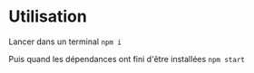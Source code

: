 # Utilisation

Lancer dans un terminal
`npm i`

Puis quand les dépendances ont fini d'être installées
`npm start`
